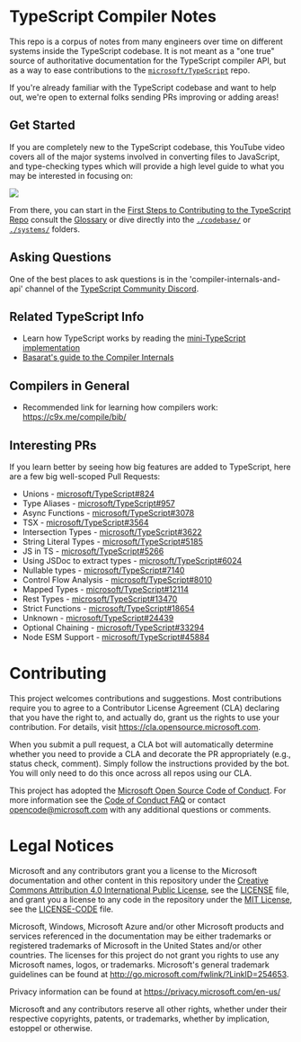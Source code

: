 # TypeScript Compiler Notes

This repo is a corpus of notes from many engineers over time on different systems inside the TypeScript codebase. It is not meant as a "one true" source of authoritative documentation for the TypeScript compiler API, but as a way to ease contributions to the [`microsoft/TypeScript`](https://github.com/microsoft/TypeScript) repo.

If you're already familiar with the TypeScript codebase and want to help out, we're open to external folks sending PRs improving or adding areas!

## Get Started

If you are completely new to the TypeScript codebase, this YouTube video covers all of the major systems involved in converting files to JavaScript, and type-checking types which will provide a high level guide to what you may be interested in focusing on: 

<a href='https://www.youtube.com/watch?v=X8k_4tZ16qU&list=PLYUbsZda9oHu-EiIdekbAzNO0-pUM5Iqj&index=4'><img src="https://user-images.githubusercontent.com/49038/140491214-720ce354-e526-4599-94ec-72cdbecc2b01.png" /></a>

From there, you can start in the [First Steps to Contributing to the TypeScript Repo](https://github.com/microsoft/TypeScript-Compiler-Notes/tree/main/intro#the-typescript-compiler) consult the [Glossary](./GLOSSARY.md) or dive directly into the [`./codebase/`](./codebase) or [`./systems/`](./systems) folders.

## Asking Questions

One of the best places to ask questions is in the 'compiler-internals-and-api' channel of the [TypeScript Community Discord](https://discord.gg/typescript).

## Related TypeScript Info

- Learn how TypeScript works by reading the [mini-TypeScript implementation](https://github.com/sandersn/mini-typescript#mini-typescript)
- [Basarat's guide to the Compiler Internals](https://basarat.gitbook.io/typescript/overview)

## Compilers in General

- Recommended link for learning how compilers work: https://c9x.me/compile/bib/

## Interesting PRs

If you learn better by seeing how big features are added to TypeScript, here are a few big well-scoped Pull Requests:

- Unions - [microsoft/TypeScript#824](https://github.com/microsoft/TypeScript/pull/824)
- Type Aliases - [microsoft/TypeScript#957](https://github.com/microsoft/TypeScript/pull/957)
- Async Functions - [microsoft/TypeScript#3078](https://github.com/microsoft/TypeScript/pull/3078)
- TSX - [microsoft/TypeScript#3564](https://github.com/microsoft/TypeScript/pull/3564)
- Intersection Types - [microsoft/TypeScript#3622](https://github.com/microsoft/TypeScript/pull/3622)
- String Literal Types - [microsoft/TypeScript#5185](https://github.com/microsoft/TypeScript/pull/5185)
- JS in TS - [microsoft/TypeScript#5266](https://github.com/microsoft/TypeScript/pull/5266)
- Using JSDoc to extract types - [microsoft/TypeScript#6024](https://github.com/microsoft/TypeScript/pull/6024)
- Nullable types - [microsoft/TypeScript#7140](https://github.com/microsoft/TypeScript/pull/7140)
- Control Flow Analysis - [microsoft/TypeScript#8010](https://github.com/microsoft/TypeScript/pull/8010)
- Mapped Types - [microsoft/TypeScript#12114](https://github.com/microsoft/TypeScript/pull/12114)
- Rest Types - [microsoft/TypeScript#13470](https://github.com/microsoft/TypeScript/pull/13470)
- Strict Functions - [microsoft/TypeScript#18654](https://github.com/microsoft/TypeScript/pull/18654)
- Unknown - [microsoft/TypeScript#24439](https://github.com/microsoft/TypeScript/pull/24439)
- Optional Chaining - [microsoft/TypeScript#33294](https://github.com/microsoft/TypeScript/pull/33294)
- Node ESM Support - [microsoft/TypeScript#45884](https://github.com/microsoft/TypeScript/pull/45884)

# Contributing

This project welcomes contributions and suggestions.  Most contributions require you to agree to a
Contributor License Agreement (CLA) declaring that you have the right to, and actually do, grant us
the rights to use your contribution. For details, visit https://cla.opensource.microsoft.com.

When you submit a pull request, a CLA bot will automatically determine whether you need to provide
a CLA and decorate the PR appropriately (e.g., status check, comment). Simply follow the instructions
provided by the bot. You will only need to do this once across all repos using our CLA.

This project has adopted the [Microsoft Open Source Code of Conduct](https://opensource.microsoft.com/codeofconduct/).
For more information see the [Code of Conduct FAQ](https://opensource.microsoft.com/codeofconduct/faq/) or
contact [opencode@microsoft.com](mailto:opencode@microsoft.com) with any additional questions or comments.

# Legal Notices

Microsoft and any contributors grant you a license to the Microsoft documentation and other content
in this repository under the [Creative Commons Attribution 4.0 International Public License](https://creativecommons.org/licenses/by/4.0/legalcode),
see the [LICENSE](LICENSE) file, and grant you a license to any code in the repository under the [MIT License](https://opensource.org/licenses/MIT), see the
[LICENSE-CODE](LICENSE-CODE) file.

Microsoft, Windows, Microsoft Azure and/or other Microsoft products and services referenced in the documentation
may be either trademarks or registered trademarks of Microsoft in the United States and/or other countries.
The licenses for this project do not grant you rights to use any Microsoft names, logos, or trademarks.
Microsoft's general trademark guidelines can be found at http://go.microsoft.com/fwlink/?LinkID=254653.

Privacy information can be found at https://privacy.microsoft.com/en-us/

Microsoft and any contributors reserve all other rights, whether under their respective copyrights, patents,
or trademarks, whether by implication, estoppel or otherwise.
